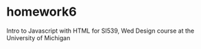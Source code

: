 # homework6
Intro to Javascript with HTML for SI539, Wed Design course at the University of Michigan 

